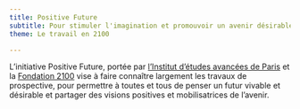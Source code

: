 ```yaml
---
title: Positive Future
subtitle: Pour stimuler l'imagination et promouvoir un avenir désirable et vivable!
theme: Le travail en 2100

---
```

L’initiative Positive Future, portée par [l’Institut d’études avancées de Paris](https://www.positive-future.org/fr/about/organizers) et la [Fondation 2100](https://www.positive-future.org/fr/about/organizers) vise à faire connaître largement les travaux de prospective, pour permettre à toutes et tous de penser un futur vivable et désirable et partager des visions positives et mobilisatrices de l’avenir.

